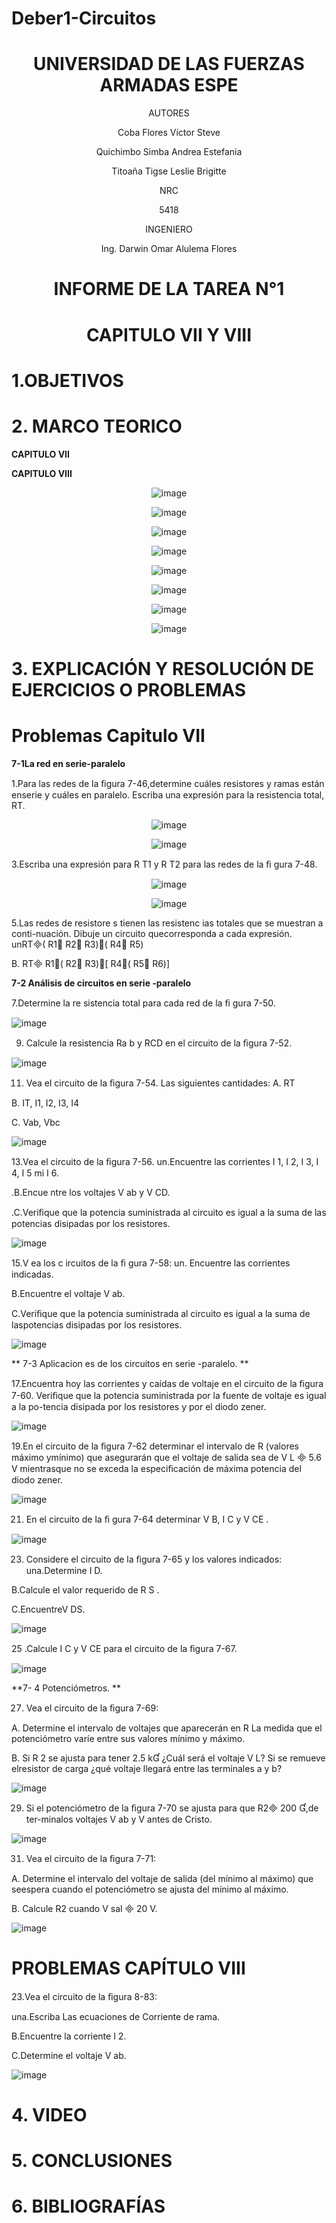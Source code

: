 # Deber1-Circuitos

<div align="center">

# UNIVERSIDAD DE LAS FUERZAS ARMADAS ESPE

AUTORES

Coba Flores Víctor Steve

Quichimbo Simba Andrea Estefania

Titoaña Tigse Leslie Brigitte

NRC
  
5418

INGENIERO

Ing. Darwin Omar Alulema Flores

# INFORME DE LA TAREA N°1

# CAPITULO VII Y VIII 
  
</div>

# 1.OBJETIVOS

# 2. MARCO TEORICO

**CAPITULO VII**

<div align="center">
  

</div>
 
**CAPITULO VIII**

<div align="center">
  
![image](https://user-images.githubusercontent.com/84430867/123520660-4ad72c80-d677-11eb-819b-6ca5e32a501d.png)

![image](https://user-images.githubusercontent.com/84430867/123520767-00a27b00-d678-11eb-84d2-1cdea59b3aec.png)

![image](https://user-images.githubusercontent.com/84430867/123522930-3ea69b80-d686-11eb-9929-a22cb8c40eba.png)
  
![image](https://user-images.githubusercontent.com/84430867/123527967-66f3c180-d6a9-11eb-9511-e7b2ad465bbe.png)
  
![image](https://user-images.githubusercontent.com/84430867/123525636-d791e280-d697-11eb-91b7-260afd12f385.png)
  
![image](https://user-images.githubusercontent.com/84430867/123532463-d4681800-d6d2-11eb-9c56-78afab192ff1.png)

![image](https://user-images.githubusercontent.com/84430867/123523768-85e35b00-d68b-11eb-863f-22098d5feba6.png)
  
![image](https://user-images.githubusercontent.com/84430867/123533180-cfa66280-d6d8-11eb-8258-b0d451b27a78.png)

</div>

# **3. EXPLICACIÓN Y RESOLUCIÓN DE EJERCICIOS O PROBLEMAS**

# Problemas Capitulo  VII

**7-1La red en serie-paralelo**

1.Para las redes de la ﬁgura 7-46,determine cuáles resistores y ramas están enserie y cuáles en paralelo. Escriba una expresión para la resistencia total,
RT.

<div align="center">
  
![image](https://user-images.githubusercontent.com/84430867/123533596-4d1fa200-d6dc-11eb-83af-180a60b28432.png)

![image](https://user-images.githubusercontent.com/84430867/123533604-5577dd00-d6dc-11eb-85db-2c83985641b0.png)
  
</div>

3.Escriba una expresión para R T1 y R T2 para las redes de la ﬁ gura 7-48.

<div align="center">
  
![image](https://user-images.githubusercontent.com/84430867/123533647-9ff95980-d6dc-11eb-9c8e-1d28522ff436.png)

![image](https://user-images.githubusercontent.com/84430867/123533652-aab3ee80-d6dc-11eb-8724-00ad619393b2.png)

</div>

5.Las redes de resistore s tienen las resistenc ias totales que se muestran a conti-nuación. Dibuje un circuito quecorresponda a cada expresión.
unRT( R1 R2 R3)( R4 R5)

B. RT R1( R2 R3)[ R4( R5 R6)]

**7-2 Análisis de circuitos en serie -paralelo**

7.Determine la re sistencia total para cada red de la ﬁ gura 7-50.

![image](https://user-images.githubusercontent.com/84430867/123531821-5c4b2380-d6cd-11eb-955d-1dfff942bea0.png)

9. Calcule la resistencia Ra b y RCD en el circuito de la ﬁgura 7-52.

![image](https://user-images.githubusercontent.com/84430867/123531847-94526680-d6cd-11eb-9115-fcc847f2e978.png)

11. Vea el circuito de la ﬁgura 7-54.
Las siguientes cantidades:
A. RT

B. IT, I1, I2, I3, I4

C. Vab, Vbc

![image](https://user-images.githubusercontent.com/84430867/123531923-16db2600-d6ce-11eb-8d35-dddf0c6068ca.png)

13.Vea el circuito de la ﬁgura 7-56.
un.Encuentre las corrientes I 1, I 2, I 3, I 4, I 5 mi I 6.

.B.Encue ntre los voltajes V ab y V CD. 

.C.Veriﬁque que la potencia suministrada al circuito es igual a la suma de las potencias disipadas por los resistores.

![image](https://user-images.githubusercontent.com/84430867/123532088-b77e1580-d6cf-11eb-8bd8-3c0dd32c39ea.png)

15.V ea los c ircuitos de la ﬁ gura 7-58:
un. Encuentre las corrientes indicadas.

B.Encuentre el voltaje V ab.

C.Veriﬁque que la potencia suministrada al circuito es igual a la suma de laspotencias disipadas por los resistores.

![image](https://user-images.githubusercontent.com/84430867/123532127-1cd20680-d6d0-11eb-9d68-541c309ea2cc.png)

** 7-3 Aplicacion es de los circuitos en serie -paralelo. **

17.Encuentra hoy las corrientes y caídas de voltaje en el circuito de la ﬁgura 7-60. 
Veriﬁque que la potencia suministrada por la fuente de voltaje es igual a la po-tencia disipada por los resistores y por el diodo zener.

![image](https://user-images.githubusercontent.com/84430867/123532175-a1bd2000-d6d0-11eb-89a2-20196c27ffe8.png)

19.En el circuito de la ﬁgura 7-62 determinar el intervalo de R (valores máximo ymínimo) que asegurarán que el voltaje de salida sea de V  L  5.6 V mientrasque no se exceda la especiﬁcación de máxima potencia del diodo zener.

![image](https://user-images.githubusercontent.com/84430867/123532197-daf59000-d6d0-11eb-8982-5a670d50c14d.png)

21. En el circuito de la ﬁ gura 7-64 determinar V  B, I C y V CE .

![image](https://user-images.githubusercontent.com/84430867/123532235-25770c80-d6d1-11eb-8901-5bf324edf77c.png)

23. Considere el circuito de la ﬁgura 7-65 y los valores indicados:
una.Determine I  D.

B.Calcule el valor requerido de R S .

C.EncuentreV  DS.

![image](https://user-images.githubusercontent.com/84430867/123532297-a33b1800-d6d1-11eb-9c08-303f4459c8af.png)

25 .Calcule I C y V CE para el circuito de la ﬁgura 7-67.

![image](https://user-images.githubusercontent.com/84430867/123532355-28bec800-d6d2-11eb-9735-3fe47b439471.png)

**7- 4 Potenciómetros. **

27. Vea el circuito de la ﬁgura 7-69:

A. Determine el intervalo de voltajes que aparecerán en R La medida que el potenciómetro varíe entre sus valores mínimo y máximo.

B. Si R 2 se ajusta para tener 2.5 k ¿Cuál será el voltaje V  L? Si se remueve elresistor de carga ¿qué voltaje llegará entre las terminales a y b?

![image](https://user-images.githubusercontent.com/84430867/123532533-6f60f200-d6d3-11eb-8473-2d5fde0feb1d.png)

29. Si el potenciómetro de la ﬁgura 7-70 se ajusta para que R2 200 ,de ter-minalos voltajes V ab y V antes de Cristo.

![image](https://user-images.githubusercontent.com/84430867/123532567-e0080e80-d6d3-11eb-8353-6960f5af4b7f.png)

31. Vea el circuito de la ﬁgura 7-71:

A. Determine el intervalo del voltaje de salida (del mínimo al máximo) que seespera cuando el potenciómetro se ajusta del mínimo al máximo.

B. Calcule R2 cuando V sal  20 V.

![image](https://user-images.githubusercontent.com/84430867/123532598-4856f000-d6d4-11eb-958d-311447688ddb.png)





# PROBLEMAS CAPÍTULO VIII

23.Vea el circuito de la ﬁgura 8-83:

una.Escriba Las ecuaciones de Corriente de rama.

B.Encuentre la corriente I 2.

C.Determine el voltaje V ab.

![image](https://user-images.githubusercontent.com/84430867/123533499-c4086b00-d6db-11eb-8499-5891287e5a35.png)







# 4. VIDEO

# 5. CONCLUSIONES

# 6. BIBLIOGRAFÍAS
